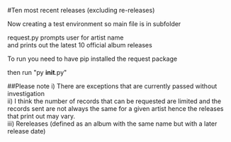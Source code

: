 
#Ten most recent releases (excluding re-releases)


Now creating a test environment so main file is in subfolder


request.py prompts user for artist name  
and prints out the latest 10 official album releases  

To run you need to have pip installed the request package  

then run "py __init__.py"  

##Please note
   i) There are exceptions that are currently passed without investigation  
   ii) I think the number of records that can be requested are limited and the records sent are not always the same for a given artist hence the   releases that print out may vary.  
   iii) Rereleases (defined as an album with the same name but with a later release date)  
